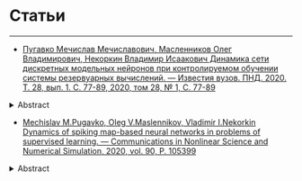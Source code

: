 # Статьи 
***
* [Пугавко Мечислав Мечиславович, Масленников Олег Владимирович, Некоркин Владимир Исаакович Динамика сети дискретных модельных нейронов при контролируемом обучении системы резервуарных вычислений. — Известия вузов. ПНД. 2020. Т. 28, вып. 1. С. 77-89, 2020, том 28, № 1, С. 77-89](https://andjournal.sgu.ru/ru/articles/dinamika-seti-diskretnyh-modelnyh-neyronov-pri-kontroliruemom-obuchenii-sistemy)

<details>
    <summary> Abstract </summary>

Цель настоящей работы состоит в построении системы резервуарных вычислений, которая содержит сеть модельных нейронов с дискретным временем, и изучении характеристик системы при её обучении автономно генерировать гармонический целевой сигнал. Методы работы включают в себя подходы нелинейной динамики (анализ фазового пространства в зависимости от параметров), машинного обучения (резервуарные вычисления, контролируемая минимизация ошибки) и компьютерного моделирования (реализация численного алгоритма, построение характеристик и диаграмм). Результаты. Построена система резервуарных вычислений на основе сети связанных дискретных модельных нейронов, показана возможность её контролируемого обучения генерации целевого сигнала с помощью метода контролируемой минимизации ошибки FORCE. Установлено, что с ростом размера сети среднеквадратичная ошибка обучения снижается. Исследованы динамические режимы, возникающие на уровне индивидуальной активности внутрирезервуарных нейронов на различных стадиях обучения. Показано, что в процессе обучения сеть-резервуар переходит из состояния пространственно-временного беспорядка в состояние, когда в сети-резервуаре существуют регулярные кластеры спайковой активности. Найдены оптимальные значения коэффициентов связи и параметров собственной динамики нейронов, соответствующие минимальной ошибке обучения. Заключение. В работе предложена новая система резервуарных вычислений, базовой единицей которой является дискретный модельный нейрон Курбажа–Некоркина. Преимущество сети, основанной на такой модели спайкового нейрона, заключается в том, что модель задается в виде точечного отображения, следовательно, нет необходимости производить операцию интегрирования. Предложенная система показала свою эффективность при обучении автономной генерации гармонической функции, а также для ряда других целевых функций.
</details>

* [Mechislav M.Pugavko, Oleg V.Maslennikov, Vladimir I.Nekorkin Dynamics of spiking map-based neural networks in problems of supervised learning. — Communications in Nonlinear Science and Numerical Simulation, 2020, vol. 90, P. 105399](https://www.sciencedirect.com/science/article/abs/pii/S1007570420302318?via%3Dihub)

<details>
    <summary>Abstract</summary>

Recurrent networks of artificial spiking neurons trained to perform target functions are a perspective tool for understanding dynamic principles of information processing in computational neuroscience. Here, we develop a system of this type based on a map-based model of neural activity allowing for producing various biologically relevant regimes. Target signals used to supervisely train the network are sinusoid functions of different frequencies. Impacts of individual neuron dynamics, coupling strength, network size and other key parameters on the learning error are studied. Our findings suggest, among others, that firing rate heterogeneity as well as mixing of spiking and nonspiking regimes of neurons comprising the network can improve its performance for a wider range of target frequencies. At a single neuron activity level, successful training gives rise to well separated domains with qualitatively different dynamics. 
</details>

